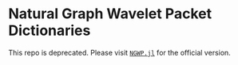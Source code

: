 # Natural Graph Wavelet Packet Dictionaries

This repo is deprecated. Please visit [`NGWP.jl`](https://github.com/haotian127/NGWP.jl) for the official version.
